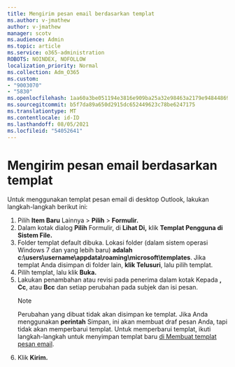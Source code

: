 ```yaml
---
title: Mengirim pesan email berdasarkan templat
ms.author: v-jmathew
author: v-jmathew
manager: scotv
ms.audience: Admin
ms.topic: article
ms.service: o365-administration
ROBOTS: NOINDEX, NOFOLLOW
localization_priority: Normal
ms.collection: Adm_O365
ms.custom:
- "9003070"
- "5830"
ms.openlocfilehash: 1aa60a3be051194e3816e909ba25a32e98463a2179e94844869cd97a564548a6
ms.sourcegitcommit: b5f7da89a650d2915dc652449623c78be6247175
ms.translationtype: MT
ms.contentlocale: id-ID
ms.lasthandoff: 08/05/2021
ms.locfileid: "54052641"
---
```

# <a name="send-an-email-message-based-on-a-template"></a>Mengirim pesan email berdasarkan templat

Untuk menggunakan templat pesan email di desktop Outlook, lakukan langkah-langkah berikut ini:

1. Pilih **Item Baru** Lainnya  >  **Pilih**  >  **Formulir.**
2. Dalam kotak dialog **Pilih** Formulir, di **Lihat Di,** klik **Templat Pengguna di Sistem File.**
3. Folder templat default dibuka. Lokasi folder (dalam sistem operasi Windows 7 dan yang lebih baru) **adalah c:\users\username\appdata\roaming\microsoft\templates**. Jika templat Anda disimpan di folder lain, **klik Telusuri**, lalu pilih templat.
4. Pilih templat, lalu klik **Buka.**
5. Lakukan penambahan atau revisi pada penerima dalam kotak Kepada **,** **Cc**, atau **Bcc** dan setiap perubahan pada subjek dan isi pesan.
    > [!NOTE]
    > Perubahan yang dibuat tidak akan disimpan ke templat. Jika Anda menggunakan **perintah** Simpan, ini akan membuat draf pesan Anda, tapi tidak akan memperbarui templat. Untuk memperbarui templat, ikuti langkah-langkah untuk menyimpan templat baru [di Membuat templat pesan email](https://support.microsoft.com/office/create-an-email-message-template-43ec7142-4dd0-4351-8727-bd0977b6b2d1).
6. Klik **Kirim.**
